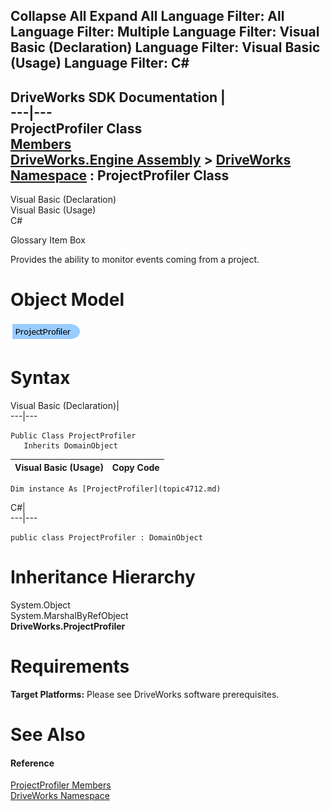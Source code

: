 Collapse All Expand All Language Filter: All  Language Filter: Multiple  Language Filter: Visual Basic (Declaration) Language Filter: Visual Basic (Usage) Language Filter: C#  
---  
DriveWorks SDK Documentation  |   
---|---  
ProjectProfiler Class   
[Members](topic4713.md)   
[DriveWorks.Engine Assembly](topic2156.md) > [DriveWorks Namespace](topic2159.md) : ProjectProfiler Class  
---  
  
Visual Basic (Declaration)    
Visual Basic (Usage)    
C# 

Glossary Item Box

Provides the ability to monitor events coming from a project. 

# Object Model

![](dotnetdiagramimages/image232.png)

# Syntax

Visual Basic (Declaration)|   
---|---  
      
    
    Public Class ProjectProfiler 
       Inherits DomainObject  
  
Visual Basic (Usage)| Copy Code  
---|---  
      
    
    Dim instance As [ProjectProfiler](topic4712.md)  
  
C#|   
---|---  
      
    
    public class ProjectProfiler : DomainObject   
  
# Inheritance Hierarchy

System.Object  
System.MarshalByRefObject  
**DriveWorks.ProjectProfiler**  


# Requirements

**Target Platforms:** Please see DriveWorks software prerequisites.

# See Also

#### Reference

[ProjectProfiler Members](topic4713.md)   
[DriveWorks Namespace](topic2159.md)


